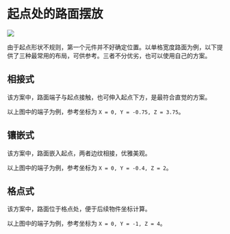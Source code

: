 # 起点处的路面摆放

![](/images/road-at-startpoint-example.jpg)

由于起点形状不规则，第一个元件并不好确定位置。以单格宽度路面为例，以下提供了三种最常用的布局，可供参考。三者不分优劣，也可以使用自己的方案。

## 相接式

该方案中，路面端子与起点接触，也可伸入起点下方，是最符合直觉的方案。

以上图中的端子为例，参考坐标为 `X = 0, Y = -0.75, Z = 3.75`。

## 镶嵌式

该方案中，路面嵌入起点，两者边纹相接，优雅美观。

以上图中的端子为例，参考坐标为 `X = 0, Y = -0.4, Z = 2`。

## 格点式

该方案中，路面位于格点处，便于后续物件坐标计算。

以上图中的端子为例，参考坐标为 `X = 0, Y = -1, Z = 4`。
